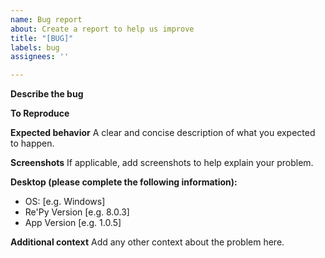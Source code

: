 ```yaml
---
name: Bug report
about: Create a report to help us improve
title: "[BUG]"
labels: bug
assignees: ''

---
```


**Describe the bug**

**To Reproduce**

**Expected behavior**
A clear and concise description of what you expected to happen.

**Screenshots**
If applicable, add screenshots to help explain your problem.

**Desktop (please complete the following information):**
 - OS: [e.g. Windows]
 - Re'Py Version [e.g. 8.0.3]
 - App Version [e.g. 1.0.5]

**Additional context**
Add any other context about the problem here.
